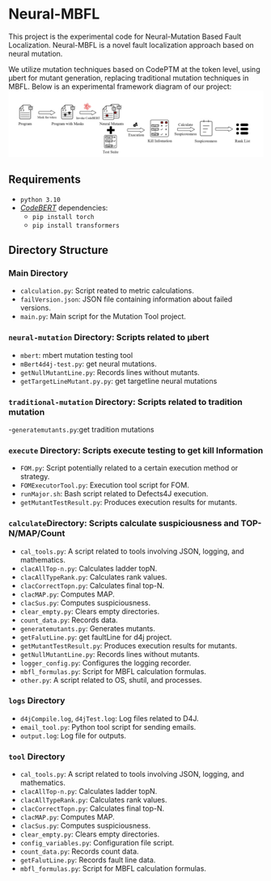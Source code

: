 # Neural-MBFL
This project is the experimental code for Neural-Mutation Based Fault Localization.
Neural-MBFL is a novel fault localization approach based on neural mutation. 

We utilize mutation techniques based on CodePTM at the token level, using μbert for mutant generation, replacing traditional mutation techniques in MBFL.
Below is an experimental framework diagram of our project:
![framework diagram](framework.png)

## Requirements
- `python 3.10`
- [*CodeBERT*](https://github.com/microsoft/CodeBERT) dependencies:
  - `pip install torch`
  - `pip install transformers`


## Directory Structure

### Main Directory 
- `calculation.py`: Script reated to metric calculations.
- `failVersion.json`: JSON file containing information about failed versions.
- `main.py`: Main script for the Mutation Tool project.


### `neural-mutation` Directory:  Scripts related to μbert
- `mbert`: mbert mutation testing tool 
- `mBert4d4j-test.py`: get neural mutations.
- `getNullMutantLine.py`: Records lines without mutants.
- `getTargetLineMutant.py.py`: get targetline neural mutations

### `traditional-mutation` Directory:  Scripts related to tradition mutation
-`generatemutants.py`:get tradition mutations

### `execute` Directory: Scripts execute testing to get kill Information
- `FOM.py`: Script potentially related to a certain execution method or strategy.
- `FOMExecutorTool.py`: Execution tool script for FOM.
- `runMajor.sh`: Bash script related to Defects4J execution.
- `getMutantTestResult.py`: Produces execution results for mutants.

###  `calculate`Directory: Scripts calculate suspiciousness and TOP-N/MAP/Count
- `cal_tools.py`: A script related to tools involving JSON, logging, and mathematics.
- `clacAllTop-n.py`: Calculates ladder topN.
- `clacAllTypeRank.py`: Calculates rank values.
- `clacCorrectTopn.py`: Calculates final top-N.
- `clacMAP.py`: Computes MAP.
- `clacSus.py`: Computes suspiciousness.
- `clear_empty.py`: Clears empty directories.
- `count_data.py`: Records data.
- `generatemutants.py`: Generates mutants.
- `getFalutLine.py`: get faultLine for d4j project.
- `getMutantTestResult.py`: Produces execution results for mutants.
- `getNullMutantLine.py`: Records lines without mutants.
- `logger_config.py`: Configures the logging recorder.
- `mbfl_formulas.py`: Script for MBFL calculation formulas.
- `other.py`: A script related to OS, shutil, and processes.

### `logs` Directory
- `d4jCompile.log`, `d4jTest.log`: Log files related to D4J.
- `email_tool.py`: Python tool script for sending emails.
- `output.log`: Log file for outputs.

### `tool` Directory

- `cal_tools.py`: A script related to tools involving JSON, logging, and mathematics.
- `clacAllTop-n.py`: Calculates ladder topN.
- `clacAllTypeRank.py`: Calculates rank values.
- `clacCorrectTopn.py`: Calculates final top-N.
- `clacMAP.py`: Computes MAP.
- `clacSus.py`: Computes suspiciousness.
- `clear_empty.py`: Clears empty directories.
- `config_variables.py`: Configuration file script.
- `count_data.py`: Records count data.
- `getFalutLine.py`: Records fault line data.
- `mbfl_formulas.py`: Script for MBFL calculation formulas.
